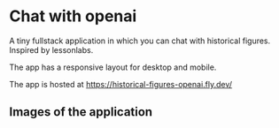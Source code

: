 # Chat with openai

A tiny fullstack application in which you can chat with historical figures. Inspired by lessonlabs.

The app has a responsive layout for desktop and mobile.

The app is hosted at https://historical-figures-openai.fly.dev/

## Images of the application
